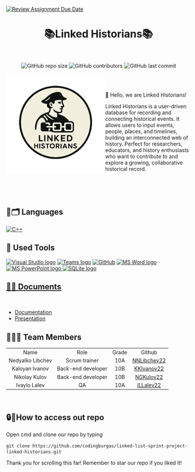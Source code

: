 [![Review Assignment Due Date](https://classroom.github.com/assets/deadline-readme-button-22041afd0340ce965d47ae6ef1cefeee28c7c493a6346c4f15d667ab976d596c.svg)](https://classroom.github.com/a/BzKY5FoF)
<br>
<h1 align="center"> 📚Linked Historians📚 </h1>
<br>
<p align = "center">
<img alt="GitHub repo size" src="https://img.shields.io/github/repo-size/codingburgas/linked-list-sprint-project-linked-historians">
<img alt="GitHub contributors" src="https://img.shields.io/github/contributors/codingburgas/linked-list-sprint-project-linked-historians">
<img alt="GitHub last commit" src="https://img.shields.io/github/last-commit/codingburgas/linked-list-sprint-project-linked-historians">
</p>
<img align="left" src="./Documentation/logo-nobg.png" width=270px height=270px>
<br>
<br>
<p>👋 Hello, we are Linked Historians!</p>
<p>Linked Historians is a user-driven database for recording and connecting historical events. It allows users to input events, people, places, and timelines, building an interconnected web of history. Perfect for researchers, educators, and history enthusiasts who want to contribute to and explore a growing, collaborative historical record.</p>
<br>
<br>
<br>
<h2 align="left">🚀🗂 Languages</h2>
<p align="left">
<a href="https://www.cplusplus.com/"><img src="https://img.icons8.com/color/48/000000/c-plus-plus-logo.png" alt="C++"></a></p>

<h2 align="left">🔧 Used Tools </h2>
<p align="left">
 <a href="https://visualstudio.microsoft.com/vs/"><img src="https://upload.wikimedia.org/wikipedia/commons/thumb/5/59/Visual_Studio_Icon_2019.svg/2060px-Visual_Studio_Icon_2019.svg.png" alt="Visual Studio logo" width=40px/></a>
 <a href="https://teams.microsoft.com/_?culture=en-us&country=us#/conversations/19:b01cf915e57b430ea93ab780c4f6b6dc@thread.v2?ctx=chat"><img src="https://upload.wikimedia.org/wikipedia/commons/thumb/c/c9/Microsoft_Office_Teams_%282018%E2%80%93present%29.svg/2203px-Microsoft_Office_Teams_%282018%E2%80%93present%29.svg.png" alt="Teams logo" width=48px></a>
  <a href="https://git-scm.com/"><img src="https://cdn-icons-png.flaticon.com/512/25/25231.png" alt="GitHub" heigh=48px width=48px></a>
   <a href="https://www.microsoft.com/en-ww/microsoft-365/word"><img src="https://img.icons8.com/fluency/48/000000/microsoft-word-2019.png" alt="MS Word logo" width=50px></a>
   <a href="https://www.microsoft.com/en-us/microsoft-365/powerpoint"><img src="https://img.icons8.com/fluency/48/000000/microsoft-powerpoint-2019.png" alt="MS PowerPoint logo" width=53px>
     <a href="https://sqlite.org/"><img src="https://upload.wikimedia.org/wikipedia/commons/thumb/9/97/Sqlite-square-icon.svg/384px-Sqlite-square-icon.svg.png" alt="SQLite logo" width=53px>
 <br>

<h2 align="left">📄📎 Documents</h2><br>
  <ul>
    <li><a href="./Documentation/LinkedHistoriansDocumentation.docx">Documentation</a></li>
    <li><a href="https://codingburgas-my.sharepoint.com/:p:/g/personal/zvyankova22_codingburgas_bg/EXr3oUeHF5lOnDH57ftL-L0Br51hFpeTVO5I-YrBEPZEIA?e=SRkjde">Presentation</a></li>
  </ul>  

<h2 align="left">👨🏻‍💻 Team Members </h2>
<table >
  <tr>
    <td align="center">Name</td>
    <td align="center">Role</td>
    <td align="center">Grade</td>
    <td align="center">Github</td>
  </tr>
  <tr>
    <td align="center">Nedyalko Libchev</td>
    <td align="center">Scrum trainer</td>
    <td align="center">10A</td>
    <td align="center"> <a href="https://github.com/NNLibchev22">NNLibchev22 </a></td>
  </tr>
  <tr>
    <td align="center">Kaloyan Ivanov</td>
    <td align="center">Back-end developer</td>
    <td align="center">10B</td>
    <td align="center"> <a href="https://github.com/KKIvanov22">KKIvanov22 </a></td>
  </tr>
  <tr>
    <td align="center">Nikolay Kulov</td>
    <td align="center">Back-end developer</td>
    <td align="center">10B</td>
    <td align="center"> <a href="https://github.com/NGKulov22">NGKulov22 </a></td>
  </tr>
  <tr>
    <td align="center">Ivaylo Lalev</td>
    <td align="center">QA</td>
    <td align="center">10A</td>
    <td align="center"> <a href="https://github.com/ILLalev22">ILLalev22 </a></td>
</table>
<br>

 <h2 align="left">🔒🔑How to access out repo</h2>

 <p> Open cmd and clone our repo by typing</p>

```
git clone https://github.com/codingburgas/linked-list-sprint-project-linked-historians.git
```
<p>Thank you for scrolling this far! Remember to star our repo if you liked it!</p>

